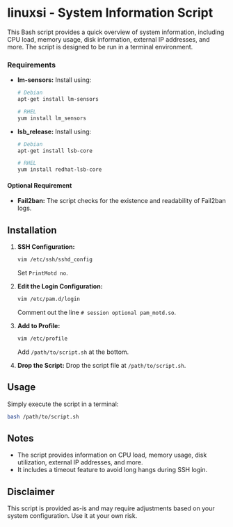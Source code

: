 # linuxsi - System Information Script

This Bash script provides a quick overview of system information, including CPU load, memory usage, disk information, external IP addresses, and more. The script is designed to be run in a terminal environment.

### Requirements

- **lm-sensors:** Install using:
  ```bash
  # Debian
  apt-get install lm-sensors

  # RHEL
  yum install lm_sensors
  ```

- **lsb_release:** Install using:
  ```bash
  # Debian
  apt-get install lsb-core

  # RHEL
  yum install redhat-lsb-core
  ```

#### Optional Requirement

- **Fail2ban:** The script checks for the existence and readability of Fail2ban logs.

## Installation

1. **SSH Configuration:**
    ```bash
    vim /etc/ssh/sshd_config
    ```
    Set `PrintMotd no`.

2. **Edit the Login Configuration:**
    ```bash
    vim /etc/pam.d/login
    ```
    Comment out the line `# session optional pam_motd.so`.

3. **Add to Profile:**
    ```bash
    vim /etc/profile
    ```
    Add `/path/to/script.sh` at the bottom.

4. **Drop the Script:**
    Drop the script file at `/path/to/script.sh`.

## Usage

Simply execute the script in a terminal:
```bash
bash /path/to/script.sh
```

## Notes

- The script provides information on CPU load, memory usage, disk utilization, external IP addresses, and more.
- It includes a timeout feature to avoid long hangs during SSH login.

## Disclaimer

This script is provided as-is and may require adjustments based on your system configuration. Use it at your own risk.
